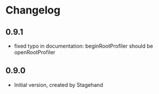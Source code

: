# Changelog

## 0.9.1

- fixed typo in documentation: beginRootProfiler should be openRootProfiler 

## 0.9.0

- Initial version, created by Stagehand
